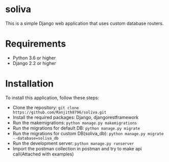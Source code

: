 # soliva

This is a simple Django web application that uses custom database routers.

# Requirements

- Python 3.6 or higher
- Django 2.2 or higher

# Installation

To install this application, follow these steps:

- Clone the repository: `git clone https://github.com/Ranjith8796/soliva.git`
- Install the required packages: Django, djangorestframework
- Run the makemigrations: `python manage.py makemigrations`
- Run the migrations for default DB: `python manage.py migrate`
- Run the migrations for custom DB(soliva_db): `python manage.py migrate --database=soliva_db`
- Run the development server: `python manage.py runserver`
- Import the postman collection in postman and try to make api call(Attached with examples)
